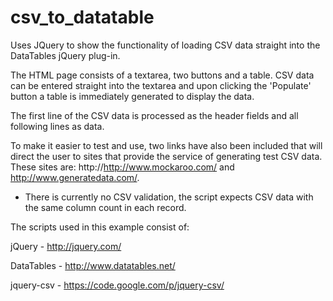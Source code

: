 csv_to_datatable
================

Uses JQuery to show the functionality of loading CSV data straight into the DataTables jQuery plug-in.


The HTML page consists of a textarea, two buttons and a table. CSV data can be entered straight into the textarea 
and upon clicking the 'Populate' button a table is immediately generated to display the data.

The first line of the CSV data is processed as the header fields and all following lines as data.

To make it easier to test and use, two links have also been included that will direct the user to sites that 
provide the service of generating test CSV data. 
These sites are:  http://http://www.mockaroo.com/ and http://www.generatedata.com/.

* There is currently no CSV validation, the script expects CSV data with the same column count in each record.

The scripts used in this example consist of:

jQuery - http://jquery.com/

DataTables - http://www.datatables.net/

jquery-csv - https://code.google.com/p/jquery-csv/


